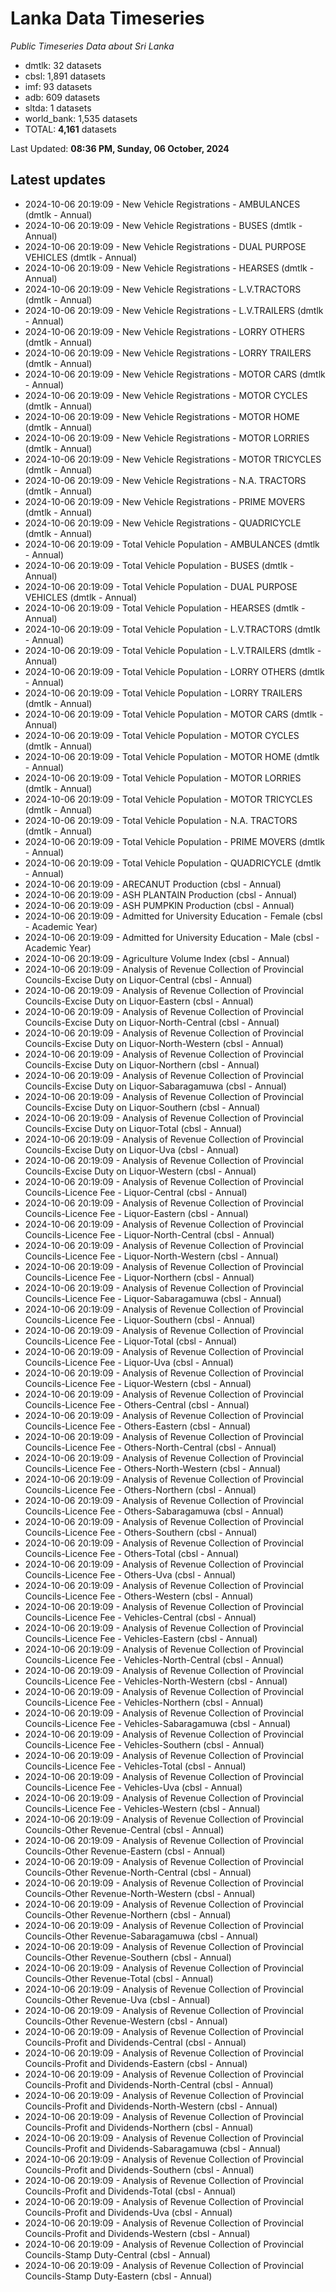 # Lanka Data Timeseries
*Public Timeseries Data about Sri Lanka*

* dmtlk: 32 datasets
* cbsl: 1,891 datasets
* imf: 93 datasets
* adb: 609 datasets
* sltda: 1 datasets
* world_bank: 1,535 datasets
* TOTAL: **4,161** datasets

Last Updated: **08:36 PM, Sunday, 06 October, 2024**

## Latest updates

* 2024-10-06 20:19:09 - New Vehicle Registrations - AMBULANCES (dmtlk - Annual)
* 2024-10-06 20:19:09 - New Vehicle Registrations - BUSES (dmtlk - Annual)
* 2024-10-06 20:19:09 - New Vehicle Registrations - DUAL PURPOSE VEHICLES (dmtlk - Annual)
* 2024-10-06 20:19:09 - New Vehicle Registrations - HEARSES (dmtlk - Annual)
* 2024-10-06 20:19:09 - New Vehicle Registrations - L.V.TRACTORS (dmtlk - Annual)
* 2024-10-06 20:19:09 - New Vehicle Registrations - L.V.TRAILERS (dmtlk - Annual)
* 2024-10-06 20:19:09 - New Vehicle Registrations - LORRY OTHERS (dmtlk - Annual)
* 2024-10-06 20:19:09 - New Vehicle Registrations - LORRY TRAILERS (dmtlk - Annual)
* 2024-10-06 20:19:09 - New Vehicle Registrations - MOTOR CARS (dmtlk - Annual)
* 2024-10-06 20:19:09 - New Vehicle Registrations - MOTOR CYCLES (dmtlk - Annual)
* 2024-10-06 20:19:09 - New Vehicle Registrations - MOTOR HOME (dmtlk - Annual)
* 2024-10-06 20:19:09 - New Vehicle Registrations - MOTOR LORRIES (dmtlk - Annual)
* 2024-10-06 20:19:09 - New Vehicle Registrations - MOTOR TRICYCLES (dmtlk - Annual)
* 2024-10-06 20:19:09 - New Vehicle Registrations - N.A. TRACTORS (dmtlk - Annual)
* 2024-10-06 20:19:09 - New Vehicle Registrations - PRIME MOVERS (dmtlk - Annual)
* 2024-10-06 20:19:09 - New Vehicle Registrations - QUADRICYCLE (dmtlk - Annual)
* 2024-10-06 20:19:09 - Total Vehicle Population - AMBULANCES (dmtlk - Annual)
* 2024-10-06 20:19:09 - Total Vehicle Population - BUSES (dmtlk - Annual)
* 2024-10-06 20:19:09 - Total Vehicle Population - DUAL PURPOSE VEHICLES (dmtlk - Annual)
* 2024-10-06 20:19:09 - Total Vehicle Population - HEARSES (dmtlk - Annual)
* 2024-10-06 20:19:09 - Total Vehicle Population - L.V.TRACTORS (dmtlk - Annual)
* 2024-10-06 20:19:09 - Total Vehicle Population - L.V.TRAILERS (dmtlk - Annual)
* 2024-10-06 20:19:09 - Total Vehicle Population - LORRY OTHERS (dmtlk - Annual)
* 2024-10-06 20:19:09 - Total Vehicle Population - LORRY TRAILERS (dmtlk - Annual)
* 2024-10-06 20:19:09 - Total Vehicle Population - MOTOR CARS (dmtlk - Annual)
* 2024-10-06 20:19:09 - Total Vehicle Population - MOTOR CYCLES (dmtlk - Annual)
* 2024-10-06 20:19:09 - Total Vehicle Population - MOTOR HOME (dmtlk - Annual)
* 2024-10-06 20:19:09 - Total Vehicle Population - MOTOR LORRIES (dmtlk - Annual)
* 2024-10-06 20:19:09 - Total Vehicle Population - MOTOR TRICYCLES (dmtlk - Annual)
* 2024-10-06 20:19:09 - Total Vehicle Population - N.A. TRACTORS (dmtlk - Annual)
* 2024-10-06 20:19:09 - Total Vehicle Population - PRIME MOVERS (dmtlk - Annual)
* 2024-10-06 20:19:09 - Total Vehicle Population - QUADRICYCLE (dmtlk - Annual)
* 2024-10-06 20:19:09 - ARECANUT Production (cbsl - Annual)
* 2024-10-06 20:19:09 - ASH PLANTAIN Production (cbsl - Annual)
* 2024-10-06 20:19:09 - ASH PUMPKIN Production (cbsl - Annual)
* 2024-10-06 20:19:09 - Admitted for University Education - Female (cbsl - Academic Year)
* 2024-10-06 20:19:09 - Admitted for University Education - Male (cbsl - Academic Year)
* 2024-10-06 20:19:09 - Agriculture Volume Index (cbsl - Annual)
* 2024-10-06 20:19:09 - Analysis of Revenue Collection of Provincial Councils-Excise Duty on Liquor-Central (cbsl - Annual)
* 2024-10-06 20:19:09 - Analysis of Revenue Collection of Provincial Councils-Excise Duty on Liquor-Eastern (cbsl - Annual)
* 2024-10-06 20:19:09 - Analysis of Revenue Collection of Provincial Councils-Excise Duty on Liquor-North-Central (cbsl - Annual)
* 2024-10-06 20:19:09 - Analysis of Revenue Collection of Provincial Councils-Excise Duty on Liquor-North-Western (cbsl - Annual)
* 2024-10-06 20:19:09 - Analysis of Revenue Collection of Provincial Councils-Excise Duty on Liquor-Northern (cbsl - Annual)
* 2024-10-06 20:19:09 - Analysis of Revenue Collection of Provincial Councils-Excise Duty on Liquor-Sabaragamuwa (cbsl - Annual)
* 2024-10-06 20:19:09 - Analysis of Revenue Collection of Provincial Councils-Excise Duty on Liquor-Southern (cbsl - Annual)
* 2024-10-06 20:19:09 - Analysis of Revenue Collection of Provincial Councils-Excise Duty on Liquor-Total (cbsl - Annual)
* 2024-10-06 20:19:09 - Analysis of Revenue Collection of Provincial Councils-Excise Duty on Liquor-Uva (cbsl - Annual)
* 2024-10-06 20:19:09 - Analysis of Revenue Collection of Provincial Councils-Excise Duty on Liquor-Western (cbsl - Annual)
* 2024-10-06 20:19:09 - Analysis of Revenue Collection of Provincial Councils-Licence Fee - Liquor-Central (cbsl - Annual)
* 2024-10-06 20:19:09 - Analysis of Revenue Collection of Provincial Councils-Licence Fee - Liquor-Eastern (cbsl - Annual)
* 2024-10-06 20:19:09 - Analysis of Revenue Collection of Provincial Councils-Licence Fee - Liquor-North-Central (cbsl - Annual)
* 2024-10-06 20:19:09 - Analysis of Revenue Collection of Provincial Councils-Licence Fee - Liquor-North-Western (cbsl - Annual)
* 2024-10-06 20:19:09 - Analysis of Revenue Collection of Provincial Councils-Licence Fee - Liquor-Northern (cbsl - Annual)
* 2024-10-06 20:19:09 - Analysis of Revenue Collection of Provincial Councils-Licence Fee - Liquor-Sabaragamuwa (cbsl - Annual)
* 2024-10-06 20:19:09 - Analysis of Revenue Collection of Provincial Councils-Licence Fee - Liquor-Southern (cbsl - Annual)
* 2024-10-06 20:19:09 - Analysis of Revenue Collection of Provincial Councils-Licence Fee - Liquor-Total (cbsl - Annual)
* 2024-10-06 20:19:09 - Analysis of Revenue Collection of Provincial Councils-Licence Fee - Liquor-Uva (cbsl - Annual)
* 2024-10-06 20:19:09 - Analysis of Revenue Collection of Provincial Councils-Licence Fee - Liquor-Western (cbsl - Annual)
* 2024-10-06 20:19:09 - Analysis of Revenue Collection of Provincial Councils-Licence Fee - Others-Central (cbsl - Annual)
* 2024-10-06 20:19:09 - Analysis of Revenue Collection of Provincial Councils-Licence Fee - Others-Eastern (cbsl - Annual)
* 2024-10-06 20:19:09 - Analysis of Revenue Collection of Provincial Councils-Licence Fee - Others-North-Central (cbsl - Annual)
* 2024-10-06 20:19:09 - Analysis of Revenue Collection of Provincial Councils-Licence Fee - Others-North-Western (cbsl - Annual)
* 2024-10-06 20:19:09 - Analysis of Revenue Collection of Provincial Councils-Licence Fee - Others-Northern (cbsl - Annual)
* 2024-10-06 20:19:09 - Analysis of Revenue Collection of Provincial Councils-Licence Fee - Others-Sabaragamuwa (cbsl - Annual)
* 2024-10-06 20:19:09 - Analysis of Revenue Collection of Provincial Councils-Licence Fee - Others-Southern (cbsl - Annual)
* 2024-10-06 20:19:09 - Analysis of Revenue Collection of Provincial Councils-Licence Fee - Others-Total (cbsl - Annual)
* 2024-10-06 20:19:09 - Analysis of Revenue Collection of Provincial Councils-Licence Fee - Others-Uva (cbsl - Annual)
* 2024-10-06 20:19:09 - Analysis of Revenue Collection of Provincial Councils-Licence Fee - Others-Western (cbsl - Annual)
* 2024-10-06 20:19:09 - Analysis of Revenue Collection of Provincial Councils-Licence Fee - Vehicles-Central (cbsl - Annual)
* 2024-10-06 20:19:09 - Analysis of Revenue Collection of Provincial Councils-Licence Fee - Vehicles-Eastern (cbsl - Annual)
* 2024-10-06 20:19:09 - Analysis of Revenue Collection of Provincial Councils-Licence Fee - Vehicles-North-Central (cbsl - Annual)
* 2024-10-06 20:19:09 - Analysis of Revenue Collection of Provincial Councils-Licence Fee - Vehicles-North-Western (cbsl - Annual)
* 2024-10-06 20:19:09 - Analysis of Revenue Collection of Provincial Councils-Licence Fee - Vehicles-Northern (cbsl - Annual)
* 2024-10-06 20:19:09 - Analysis of Revenue Collection of Provincial Councils-Licence Fee - Vehicles-Sabaragamuwa (cbsl - Annual)
* 2024-10-06 20:19:09 - Analysis of Revenue Collection of Provincial Councils-Licence Fee - Vehicles-Southern (cbsl - Annual)
* 2024-10-06 20:19:09 - Analysis of Revenue Collection of Provincial Councils-Licence Fee - Vehicles-Total (cbsl - Annual)
* 2024-10-06 20:19:09 - Analysis of Revenue Collection of Provincial Councils-Licence Fee - Vehicles-Uva (cbsl - Annual)
* 2024-10-06 20:19:09 - Analysis of Revenue Collection of Provincial Councils-Licence Fee - Vehicles-Western (cbsl - Annual)
* 2024-10-06 20:19:09 - Analysis of Revenue Collection of Provincial Councils-Other Revenue-Central (cbsl - Annual)
* 2024-10-06 20:19:09 - Analysis of Revenue Collection of Provincial Councils-Other Revenue-Eastern (cbsl - Annual)
* 2024-10-06 20:19:09 - Analysis of Revenue Collection of Provincial Councils-Other Revenue-North-Central (cbsl - Annual)
* 2024-10-06 20:19:09 - Analysis of Revenue Collection of Provincial Councils-Other Revenue-North-Western (cbsl - Annual)
* 2024-10-06 20:19:09 - Analysis of Revenue Collection of Provincial Councils-Other Revenue-Northern (cbsl - Annual)
* 2024-10-06 20:19:09 - Analysis of Revenue Collection of Provincial Councils-Other Revenue-Sabaragamuwa (cbsl - Annual)
* 2024-10-06 20:19:09 - Analysis of Revenue Collection of Provincial Councils-Other Revenue-Southern (cbsl - Annual)
* 2024-10-06 20:19:09 - Analysis of Revenue Collection of Provincial Councils-Other Revenue-Total (cbsl - Annual)
* 2024-10-06 20:19:09 - Analysis of Revenue Collection of Provincial Councils-Other Revenue-Uva (cbsl - Annual)
* 2024-10-06 20:19:09 - Analysis of Revenue Collection of Provincial Councils-Other Revenue-Western (cbsl - Annual)
* 2024-10-06 20:19:09 - Analysis of Revenue Collection of Provincial Councils-Profit and Dividends-Central (cbsl - Annual)
* 2024-10-06 20:19:09 - Analysis of Revenue Collection of Provincial Councils-Profit and Dividends-Eastern (cbsl - Annual)
* 2024-10-06 20:19:09 - Analysis of Revenue Collection of Provincial Councils-Profit and Dividends-North-Central (cbsl - Annual)
* 2024-10-06 20:19:09 - Analysis of Revenue Collection of Provincial Councils-Profit and Dividends-North-Western (cbsl - Annual)
* 2024-10-06 20:19:09 - Analysis of Revenue Collection of Provincial Councils-Profit and Dividends-Northern (cbsl - Annual)
* 2024-10-06 20:19:09 - Analysis of Revenue Collection of Provincial Councils-Profit and Dividends-Sabaragamuwa (cbsl - Annual)
* 2024-10-06 20:19:09 - Analysis of Revenue Collection of Provincial Councils-Profit and Dividends-Southern (cbsl - Annual)
* 2024-10-06 20:19:09 - Analysis of Revenue Collection of Provincial Councils-Profit and Dividends-Total (cbsl - Annual)
* 2024-10-06 20:19:09 - Analysis of Revenue Collection of Provincial Councils-Profit and Dividends-Uva (cbsl - Annual)
* 2024-10-06 20:19:09 - Analysis of Revenue Collection of Provincial Councils-Profit and Dividends-Western (cbsl - Annual)
* 2024-10-06 20:19:09 - Analysis of Revenue Collection of Provincial Councils-Stamp Duty-Central (cbsl - Annual)
* 2024-10-06 20:19:09 - Analysis of Revenue Collection of Provincial Councils-Stamp Duty-Eastern (cbsl - Annual)